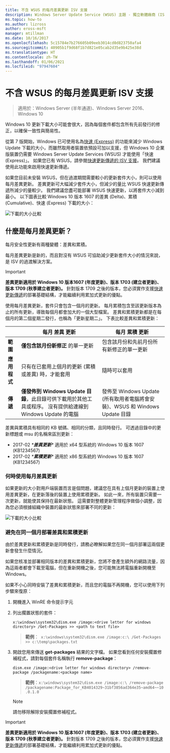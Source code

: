 ```yaml
---
title: 不含 WSUS 的每月差異更新 ISV 支援
description: Windows Server Update Service (WSUS) 主題 - 獨立軟體廠商 (ISV) 如何使用每月差異更新而非 WSUS 快速更新傳遞來減少套件大小
ms.topic: how-to
ms.author: lizross
author: eross-msft
manager: mtillman
ms.date: 10/16/2017
ms.openlocfilehash: 5c15784e7b276605b09eeb3014cd0d823750afa4
ms.sourcegitcommit: 40905b1f9d68f1b7d821e05cab2d35e9b425e38d
ms.translationtype: HT
ms.contentlocale: zh-TW
ms.lasthandoff: 01/06/2021
ms.locfileid: "97947604"
---
```

# <a name="monthly-delta-update-isv-support-without-wsus"></a>不含 WSUS 的每月差異更新 ISV 支援

>適用於：Windows Server (半年通道)、Windows Server 2016、Windows 10

Windows 10 更新下載大小可能會很大，因為每個套件都包含所有先前發行的修正，以確保一致性與簡易性。

從第 7 版開始，Windows 已可使用名為[快速 (Express)](/previous-versions/windows/it-pro/windows-server-2008-R2-and-2008/cc708456(v=ws.10)#Anchor_2) 的功能來減少 Windows Update 下載的大小，而雖然取用者裝置依預設可加以支援，但 Windows 10 企業版裝置仍需要 Windows Server Update Services (WSUS) 才能使用「快速 (Express)」。 如果您已有 WSUS，請參閱[快速更新傳遞的 ISV 支援](express-update-delivery-ISV-support.md)。 我們建議使用此功能來啟用快速更新傳遞。

如果您目前未安裝 WSUS，但在過渡期間需要較小的更新套件大小，則可以使用每月差異更新。 差異更新可大幅減少套件大小，但減少的量比 WSUS 快速更新傳遞所減少的量較少。 我們建議您盡可能部署 WSUS 快速更新，以將套件大小減到最小。 以下圖表比較 Windows 10 版本 1607 的差異 (Delta)、累積 (Cumulative)、快速 (Express) 下載的大小：

![下載的大小比較](../../media/express-update-delivery-isv-support/delta-1.png)

## <a name="what-is-monthly-delta-update"></a>什麼是每月差異更新？

每月安全性更新有兩種變體：差異和累積。

每月差異更新是新的，而且對沒有 WSUS 可協助減少更新套件大小的情況來說，是 ISV 的過渡解決方案。

>[!IMPORTANT]
>**差異更新適用於 Windows 10 版本1607 (年度更新)、版本 1703 (建立者更新)、版本 1709 (秋季建立者更新)。** 針對版本 1709 之後的版本，您必須實作支援[快速更新傳遞](express-update-delivery-ISV-support.md)的部署基礎結構，才能繼續利用累加式更新的優點。

使用每月差異更新，套件只會包含一個月的更新。 每月累積包含至該更新版本為止的所有更新，導致每個月都會加大的一個大型檔案。 差異和累積更新都是在每個月的第二個星期二發行，也稱為「更新星期二」。 下表比較差異和累積更新：

|                    | 每月 **差異** 更新                                                                                                                                                                                                       | 每月 **累積** 更新                                                                                                                                                                                             |
|--------------------|--------------------------------------------------------------------------------------------------------------------------------------------------------------------------------------------------------------------------------|---------------------------------------------------------------------------------------------------------------------------------------------------------------------------------------------------------------------------|
| **範圍**          | **僅包含該月份新修正** 的單一更新                                                                                                                                                                           | 包含該月份和先前月份所有新修正的單一更新                                                                                                                                                   |
| **應用程式**    | 只有在已套用上個月的更新 (累積或差異) 時，才能套用                                                                                                                                           | 隨時可以套用                                                                                                                                                                                                |
| **傳遞**       | **僅發佈到 Windows Update 目錄**，此目錄可供下載用於其他工具或程序。 沒有提供給連線到 Windows Update 的電腦                                                         | 發佈至 Windows Update (所有取用者電腦將會安裝)、WSUS 和 Windows Update 目錄                                                                                                                |

差異與累積具有相同的 KB 號碼、相同的分類，且同時發行。 可透過目錄中的更新標題或 msu 的名稱來區別更新：

- 2017-02 *\***差異更新**\** 適用於 x64 型系統的 Windows 10 版本 1607 (KB1234567)
- 2017-02 *\***累積更新**\** 適用於 x86 型系統的 Windows 10 版本 1607 (KB1234567)

### <a name="when-to-use-monthly-delta-update"></a>何時使用每月差異更新

如果更新的大小對用戶端裝置而言是個問題，建議您在具有上個月更新的裝置上使用差異更新，在更新落後的裝置上使用累積更新。 如此一來，所有裝置只需要一次更新，就能使其保持在最新狀態。 這需要對整體更新管理程序做個小調整，因為您必須根據組織中裝置的最新狀態來部署不同的更新：

![下載的大小比較](../../media/express-update-delivery-isv-support/delta-2.png)

### <a name="prevent-deployment-of-delta-and-cumulative-updates-in-the-same-month"></a>避免在同一個月部署差異和累積更新

由於差異更新和累積更新是同時發行，請務必瞭解如果您在同一個月部署這兩個更新會發生什麼情況。

如果您核准並部署相同版本的差異和累積更新，您將不會產生額外的網路流量，因為這兩者都會下載至電腦，但在重新開機之後，您可能無法將電腦重新開機至 Windows。

如果不小心同時安裝了差異和累積更新，而且您的電腦不再開機，您可以使用下列步驟來復原：

1. 開機進入 WinRE 命令提示字元
2. 列出擱置狀態的套件：

    `x:\windows\system32\dism.exe /image:<drive letter for windows directory> /Get-Packages >> <path to text file>`

    > **範例**：` x:\windows\system32\dism.exe /image:c:\ /Get-Packages >> c:\temp\packages.txt`

3. 開啟您用來傳送 **get-packages** 結果的文字檔。 如果您看到任何安裝擱置修補程式，請對每個套件名稱執行 **remove-package**：

   `dism.exe /image:<drive letter for windows directory> /remove-package /packagename:<package name>`

    > **範例**：`x:\windows\system32\dism.exe /image:c:\ /remove-package /packagename:Package_for_KB4014329~31bf3856ad364e35~amd64~~10.0.1.0`

    >[!NOTE]
    >請勿移除解除安裝擱置修補程式。

>[!IMPORTANT]
>**差異更新適用於 Windows 10 版本1607 (年度更新)、版本 1703 (建立者更新)、版本 1709 (秋季建立者更新)。** 針對版本 1709 之後的版本，您必須實作支援[快速更新傳遞](express-update-delivery-ISV-support.md)的部署基礎結構，才能繼續利用累加式更新的優點。